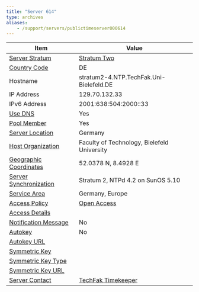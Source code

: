 ```yaml
---
title: "Server 614"
type: archives
aliases:
    - /support/servers/publictimeserver000614
---
```


| Item | Value |
| ----- | ----- |
| [Server Stratum](/support/servers/serverstratum) | [Stratum Two](/support/servers/stratumtwotimeservers) |
| [Country Code](/support/servers/countrycode) | DE |
| Hostname |  stratum2-4.NTP.TechFak.Uni-Bielefeld.DE |
| IP Address |  129.70.132.33 |
| IPv6 Address |  2001:638:504:2000::33 |
| [Use DNS](/support/servers/usedns) | Yes |
| [Pool Member](/support/servers/poolmember) | Yes |
| [Server Location](/support/servers/serverlocation) | Germany |
| [Host Organization](/support/servers/hostorganization) |  Faculty of Technology, Bielefeld University |
| [ Geographic Coordinates](/support/servers/geographiccoordinates) |  52.0378 N, 8.4928 E |
| [Server Synchronization](/support/servers/serversynchronization) |  Stratum 2, NTPd 4.2 on SunOS 5.10  |
| [Service Area](/support/servers/servicearea) |  Germany, Europe |
| [Access Policy](/support/servers/accesspolicy) | [Open Access](/support/servers/openaccess) |
| [Access Details](/support/servers/accessdetails) |  |
| [Notification Message](/support/servers/notificationmessage) | No |
| [Autokey](/support/servers/autokey) | No |
| [Autokey URL](/support/servers/autokeyurl) | |
| [Symmetric Key](/support/servers/symmetrickey) | |
| [Symmetric Key Type](/support/servers/symmetrickeytype) | |
| [Symmetric Key URL](/support/servers/symmetrickeyurl) | |
| [Server Contact](/support/servers/servercontact) | [TechFak Timekeeper](mailto:timekeeper@TechFak.Uni-Bielefeld.DE) |